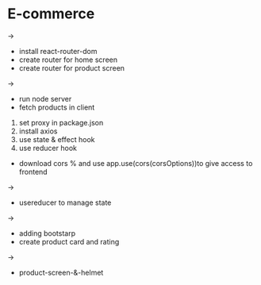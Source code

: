 # E-commerce
->
- install react-router-dom
- create router for home screen
- create router for product screen



->
- run node server
- fetch products in client
1. set proxy in package.json
2. install axios
3. use state & effect hook 
4. use reducer hook
 - download cors % and use app.use(cors(corsOptions))to give access to frontend
 
 
 
 
 ->
 - usereducer to manage state
 
 
 
 ->
  - adding bootstarp
  - create product card and rating
 
 ->
  - product-screen-&-helmet
 